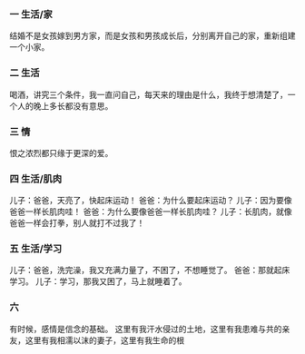 ### 一 生活/家
结婚不是女孩嫁到男方家，而是女孩和男孩成长后，分别离开自己的家，重新组建一个小家。

### 二 生活
喝酒，讲究三个条件，我一直问自己，每天来的理由是什么，我终于想清楚了，一个人的晚上多长都没有意思。

### 三 情
恨之浓烈都只缘于更深的爱。

### 四 生活/肌肉
儿子：爸爸，天亮了，快起床运动！
爸爸：为什么要起床运动？
儿子：因为要像爸爸一样长肌肉哇！
爸爸：为什么要像爸爸一样长肌肉哇？
儿子：长肌肉，就像爸爸一样会打拳，别人就打不过我了！

### 五 生活/学习
儿子：爸爸，洗完澡，我又充满力量了，不困了，不想睡觉了。
爸爸：那就起床学习。
儿子：学习，那我又困了，马上就睡着了。


### 六
有时候，感情是信念的基础。
这里有我汗水侵过的土地，这里有我患难与共的亲友，这里有我相濡以沫的妻子，这里有我生命的根